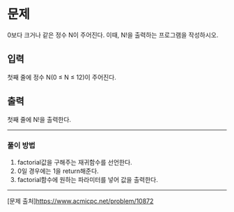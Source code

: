 # 문제

0보다 크거나 같은 정수 N이 주어진다. 이때, N!을 출력하는 프로그램을 작성하시오.

## 입력

첫째 줄에 정수 N(0 ≤ N ≤ 12)이 주어진다.

## 출력

첫째 줄에 N!을 출력한다.

---

### 풀이 방법

1. factorial값을 구해주는 재귀함수를 선언한다.
2. 0일 경우에는 1을 return해준다.
3. factorial함수에 원하는 파라미터를 넣어 값을 출력한다.

---

[문제 출처]https://www.acmicpc.net/problem/10872